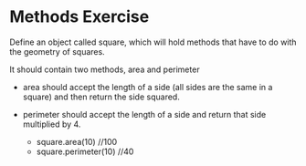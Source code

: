 # Methods Exercise

Define an object called square, which will hold methods that have to do with the geometry of squares.<br/>

It should contain two methods, area and perimeter<br/>

- area should accept the length of a side (all sides are the same in a square) and then return the side squared.

- perimeter should accept the length of a side and return that side multiplied by 4.

  - square.area(10) //100
  - square.perimeter(10) //40

